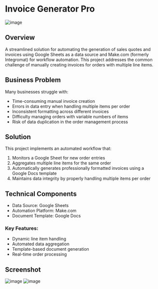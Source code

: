 # Invoice Generator Pro
![image](https://github.com/user-attachments/assets/c0559982-f4a5-4d49-b4e2-adf178d88461)

## Overview
A streamlined solution for automating the generation of sales quotes and invoices using Google Sheets as a data source and Make.com (formerly Integromat) for workflow automation. This project addresses the common challenge of manually creating invoices for orders with multiple line items.

## Business Problem
Many businesses struggle with:
 * Time-consuming manual invoice creation
 * Errors in data entry when handling multiple items per order
 * Inconsistent formatting across different invoices
 * Difficulty managing orders with variable numbers of items
 * Risk of data duplication in the order management process

## Solution
This project implements an automated workflow that:

 1. Monitors a Google Sheet for new order entries
 2. Aggregates multiple line items for the same order
 3. Automatically generates professionally formatted invoices using a Google Docs template
 4. Maintains data integrity by properly handling multiple items per order

## Technical Components
* Data Source: Google Sheets
* Automation Platform: Make.com
* Document Template: Google Docs
  
### Key Features:

* Dynamic line item handling
* Automated data aggregation
* Template-based document generation
* Real-time order processing

## Screenshot
![image](https://github.com/user-attachments/assets/9c982094-aacb-4791-87ba-ae16153ba565)
![image](https://github.com/user-attachments/assets/693e9725-e5be-4d53-87a2-48866916cb9b)

